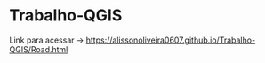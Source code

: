 # Trabalho-QGIS

Link para acessar -> https://alissonoliveira0607.github.io/Trabalho-QGIS/Road.html
